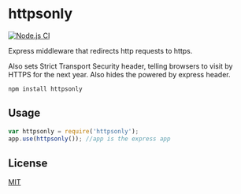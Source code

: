 # httpsonly

[![Node.js CI](https://github.com/debitoor/httpsonly/actions/workflows/node.js.yml/badge.svg?branch=master)](https://github.com/debitoor/httpsonly/actions/workflows/node.js.yml)

Express middleware that redirects http requests to https.

Also sets Strict Transport Security header, telling browsers to visit by HTTPS for the next year.
Also hides the powered by express header.

```shell
npm install httpsonly
```

## Usage

```javascript
var httpsonly = require('httpsonly');
app.use(httpsonly()); //app is the express app
```

## License

[MIT](http://opensource.org/licenses/MIT)
